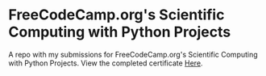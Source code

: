 # FreeCodeCamp.org's Scientific Computing with Python Projects

A repo with my submissions for FreeCodeCamp.org's Scientific Computing with Python Projects. View the completed certificate [Here](https://freecodecamp.org/certification/fcc33e06575-2d3b-4a1d-a35a-61b49028f45e/scientific-computing-with-python-v7  "Here").



